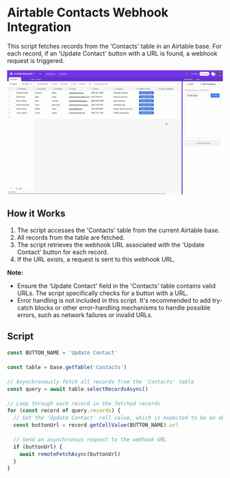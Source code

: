 # Airtable Contacts Webhook Integration

This script fetches records from the 'Contacts' table in an Airtable base. For each record, if an 'Update Contact' button with a URL is found, a webhook request is triggered.

![Alt text](../static/img/ClickUrlButtonOnAllRecords.gif)

## How it Works

1. The script accesses the 'Contacts' table from the current Airtable base.
2. All records from the table are fetched.
3. The script retrieves the webhook URL associated with the 'Update Contact' button for each record.
4. If the URL exists, a request is sent to this webhook URL.

**Note:**

- Ensure the 'Update Contact' field in the 'Contacts' table contains valid URLs. The script specifically checks for a button with a URL.
- Error handling is not included in this script. It's recommended to add try-catch blocks or other error-handling mechanisms to handle possible errors, such as network failures or invalid URLs.

## Script

```javascript
const BUTTON_NAME = 'Update Contact'

const table = base.getTable('Contacts')

// Asynchronously fetch all records from the 'Contacts' table
const query = await table.selectRecordsAsync()

// Loop through each record in the fetched records
for (const record of query.records) {
  // Get the 'Update Contact' cell value, which is expected to be an object with a 'url' property
  const buttonUrl = record.getCellValue(BUTTON_NAME).url

  // Send an asynchronous request to the webhook URL
  if (buttonUrl) {
    await remoteFetchAsync(buttonUrl)
  }
}
```
